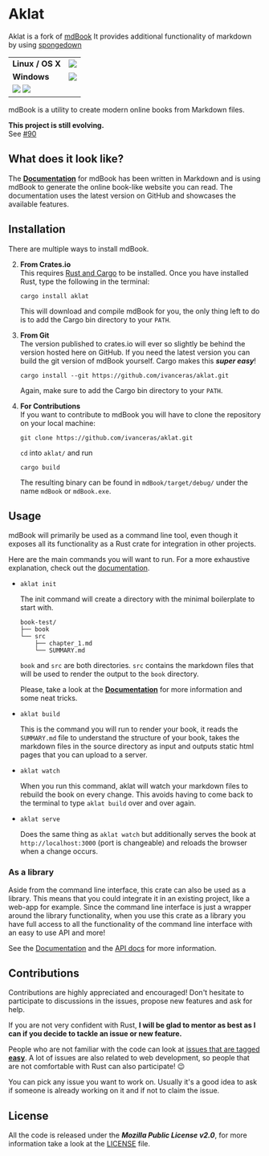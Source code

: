 #  Aklat

Aklat is a fork of [mdBook](https://github.com/azerupi/mdBook)
It provides additional functionality of markdown by using [spongedown](https://ivanceras/github.io/spongedown)


 
<table>
    <tr>
        <td><strong>Linux / OS X</strong></td>
        <td>
            <a href="https://travis-ci.org/ivanceras/aklat"><img src="https://travis-ci.org/ivanceras/aklat.svg?branch=master"></a>
        </td>
    </tr>
    <tr>
        <td><strong>Windows</strong></td>
        <td>
            <a href="https://ci.appveyor.com/project/ivanceras/aklat/"><img src="https://ci.appveyor.com/api/projects/status/o38racsnbcospyc8/branch/master?svg=true"></a>
        </td>
    </tr>
    <tr>
        <td colspan="2">
            <a href="https://crates.io/crates/aklat"><img src="https://img.shields.io/crates/v/aklat.svg"></a>
            <a href="LICENSE"><img src="https://img.shields.io/crates/l/aklat.svg"></a>
        </td>
    </tr>
</table>

mdBook is a utility to create modern online books from Markdown files.

**This project is still evolving.**  
See [#90](https://github.com/azerupi/mdBook/issues/90)


## What does it look like?

The [**Documentation**](http://azerupi.github.io/mdBook/) for mdBook has been written in Markdown and is using mdBook to generate the online book-like website you can read. The documentation uses the latest version on GitHub and showcases the available features.

## Installation

There are multiple ways to install mdBook.


2. **From Crates.io**  
   This requires [Rust and Cargo](https://www.rust-lang.org/) to be installed. Once you have installed Rust, type the following in the terminal:
   ```
   cargo install aklat
   ```

   This will download and compile mdBook for you, the only thing left to do is to add the Cargo bin directory to your `PATH`.

3. **From Git**  
   The version published to crates.io will ever so slightly be behind the version hosted here on GitHub. If you need the latest version you can build the git version of mdBook yourself. Cargo makes this ***super easy***!

   ```
   cargo install --git https://github.com/ivanceras/aklat.git
   ```
   Again, make sure to add the Cargo bin directory to your `PATH`.

4. **For Contributions**  
   If you want to contribute to mdBook you will have to clone the repository on your local machine:

   ```
   git clone https://github.com/ivanceras/aklat.git
   ```
   `cd` into `aklat/` and run

   ```
   cargo build
   ```

   The resulting binary can be found in `mdBook/target/debug/` under the name `mdBook` or `mdBook.exe`.



## Usage

mdBook will primarily be used as a command line tool, even though it exposes all its functionality as a Rust crate for integration in other projects.

Here are the main commands you will want to run. For a more exhaustive explanation, check out the [documentation](http://azerupi.github.io/mdBook/).

- `aklat init`

    The init command will create a directory with the minimal boilerplate to start with.

    ```
    book-test/
    ├── book
    └── src
        ├── chapter_1.md
        └── SUMMARY.md
    ```

    `book` and `src` are both directories. `src` contains the markdown files that will be used to render the output to the `book` directory.

    Please, take a look at the [**Documentation**](http://azerupi.github.io/mdBook/cli/init.html) for more information and some neat tricks.

- `aklat build`

    This is the command you will run to render your book, it reads the `SUMMARY.md` file to understand the structure of your book, takes the markdown files in the source directory as input and outputs static html pages that you can upload to a server.

- `aklat watch`

    When you run this command, aklat will watch your markdown files to rebuild the book on every change. This avoids having to come back to the terminal to type `aklat build` over and over again.

- `aklat serve`

    Does the same thing as `aklat watch` but additionally serves the book at `http://localhost:3000` (port is changeable) and reloads the browser when a change occurs.

### As a library

Aside from the command line interface, this crate can also be used as a library. This means that you could integrate it in an existing project, like a web-app for example. Since the command line interface is just a wrapper around the library functionality, when you use this crate as a library you have full access to all the functionality of the command line interface with an easy to use API and more!

See the [Documentation](http://azerupi.github.io/mdBook/lib/lib.html) and the [API docs](http://azerupi.github.io/mdBook/mdbook/index.html) for more information.

## Contributions

Contributions are highly appreciated and encouraged! Don't hesitate to participate to discussions in the issues, propose new features and ask for help.

If you are not very confident with Rust, **I will be glad to mentor as best as I can if you decide to tackle an issue or new feature.**

People who are not familiar with the code can look at [issues that are tagged **easy**](https://github.com/azerupi/mdBook/labels/Easy). A lot of issues are also related to web development, so people that are not comfortable with Rust can also participate! :wink:

You can pick any issue you want to work on. Usually it's a good idea to ask if someone is already working on it and if not to claim the issue.


## License

All the code is released under the ***Mozilla Public License v2.0***, for more information take a look at the [LICENSE](LICENSE) file.
